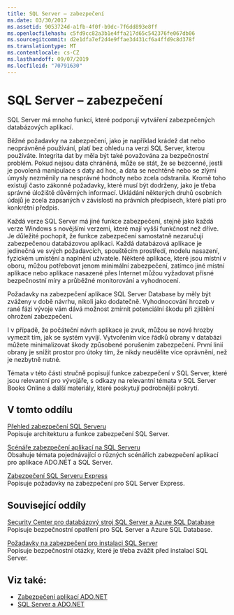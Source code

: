 ```yaml
---
title: SQL Server – zabezpečení
ms.date: 03/30/2017
ms.assetid: 9053724d-a1fb-4f0f-b9dc-7f6dd893e8ff
ms.openlocfilehash: c5fd9cc82a3b1e4ffa217d65c542376fe067db06
ms.sourcegitcommit: d2e1dfa7ef2d4e9ffae3d431cf6a4ffd9c8d378f
ms.translationtype: MT
ms.contentlocale: cs-CZ
ms.lasthandoff: 09/07/2019
ms.locfileid: "70791630"
---
```

# <a name="sql-server-security"></a>SQL Server – zabezpečení
SQL Server má mnoho funkcí, které podporují vytváření zabezpečených databázových aplikací.  
  
 Běžné požadavky na zabezpečení, jako je například krádež dat nebo neoprávněné používání, platí bez ohledu na verzi SQL Server, kterou používáte. Integrita dat by měla být také považována za bezpečnostní problém. Pokud nejsou data chráněná, může se stát, že se bezcenné, jestli je povolená manipulace s daty ad hoc, a data se nechtěně nebo se zlými úmysly nezměnily na nesprávné hodnoty nebo zcela odstranila. Kromě toho existují často zákonné požadavky, které musí být dodrženy, jako je třeba správné úložiště důvěrných informací. Ukládání některých druhů osobních údajů je zcela zapsaných v závislosti na právních předpisech, které platí pro konkrétní předpis.  
  
 Každá verze SQL Server má jiné funkce zabezpečení, stejně jako každá verze Windows s novějšími verzemi, které mají vyšší funkčnost než dříve. Je důležité pochopit, že funkce zabezpečení samostatně nezaručují zabezpečenou databázovou aplikaci. Každá databázová aplikace je jedinečná ve svých požadavcích, spouštěcím prostředí, modelu nasazení, fyzickém umístění a naplnění uživatele. Některé aplikace, které jsou místní v oboru, můžou potřebovat jenom minimální zabezpečení, zatímco jiné místní aplikace nebo aplikace nasazené přes Internet můžou vyžadovat přísné bezpečnostní míry a průběžné monitorování a vyhodnocení.  
  
 Požadavky na zabezpečení aplikace SQL Server Database by měly být zváženy v době návrhu, nikoli jako dodatečně. Vyhodnocování hrozeb v rané fázi vývoje vám dává možnost zmírnit potenciální škodu při zjištění ohrožení zabezpečení.  
  
 I v případě, že počáteční návrh aplikace je zvuk, můžou se nové hrozby vymezit tím, jak se systém vyvíjí. Vytvořením více řádků obrany v databázi můžete minimalizovat škody způsobené porušením zabezpečení. První linií obrany je snížit prostor pro útoky tím, že nikdy neudělíte více oprávnění, než je nezbytně nutné.  
  
 Témata v této části stručně popisují funkce zabezpečení v SQL Server, které jsou relevantní pro vývojáře, s odkazy na relevantní témata v SQL Server Books Online a další materiály, které poskytují podrobnější pokrytí.  
  
## <a name="in-this-section"></a>V tomto oddílu  
 [Přehled zabezpečení SQL Serveru](overview-of-sql-server-security.md)  
 Popisuje architekturu a funkce zabezpečení SQL Server.  
  
 [Scénáře zabezpečení aplikací na SQL Serveru](application-security-scenarios-in-sql-server.md)  
 Obsahuje témata pojednávající o různých scénářích zabezpečení aplikací pro aplikace ADO.NET a SQL Server.  
  
 [Zabezpečení SQL Serveru Express](sql-server-express-security.md)  
 Popisuje požadavky na zabezpečení pro SQL Server Express.  
  
## <a name="related-sections"></a>Související oddíly  
[Security Center pro databázový stroj SQL Server a Azure SQL Database](/sql/relational-databases/security/security-center-for-sql-server-database-engine-and-azure-sql-database)  
Popisuje bezpečnostní opatření pro SQL Server a Azure SQL Database.

[Požadavky na zabezpečení pro instalaci SQL Server](/sql/sql-server/install/security-considerations-for-a-sql-server-installation)  
Popisuje bezpečnostní otázky, které je třeba zvážit před instalací SQL Server.

## <a name="see-also"></a>Viz také:

- [Zabezpečení aplikací ADO.NET](../securing-ado-net-applications.md)
- [SQL Server a ADO.NET](index.md)
